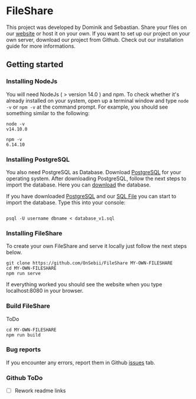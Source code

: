 # FileShare

This project was developed by Dominik and Sebastian. Share your files on our [website](123.123) or host it on your own. If you want to set up our project on your own server, download our project from Github. Check out our installation guide for more informations.

## Getting started

### Installing NodeJs

You will need NodeJs ( > version 14.0 ) and npm. To check whether it's already installed on your system, open up a terminal window and type `node -v` or `npm -v` at the command prompt. For example, you should see something similar to the following:

```
node -v
v14.10.0

npm -v
6.14.10
```

### Installing PostgreSQL

You also need PostgreSQL as Database. Download [PostgreSQL](https://www.postgresql.org/download/) for your operating system. After downloading PostgreSQL, follow the next steps to import the database. Here you can [download](database) the database.

If you have downloaded [PostgreSQL](https://www.postgresql.org/download/) and our [SQL File](database) you can start to import the database. Type this into your console:

```

psql -U username dbname < database_v1.sql
```

### Installing FileShare

To create your own FileShare and serve it locally just follow the next steps below.

```
git clone https://github.com/OnSebii/FileShare MY-OWN-FILESHARE
cd MY-OWN-FILESHARE
npm run serve
```

If everything worked you should see the website when you type localhost:8080 in your browser.

### Build FileShare

ToDo

```
cd MY-OWN-FILESHARE
npm run build
```

### Bug reports

If you encounter any errors, report them in Github [issues](https://github.com/OnSebii/FileShare/issues) tab.

### Github ToDo

- [ ] Rework readme links
